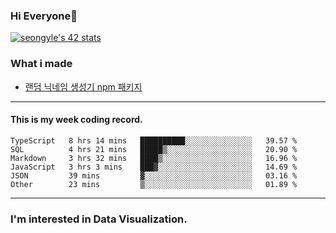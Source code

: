 ### Hi Everyone👋

[![seongyle's 42 stats](https://badge42.vercel.app/api/v2/cl260u6td000609l4p4inxynw/stats?cursusId=21&coalitionId=86)](https://github.com/JaeSeoKim/badge42)

### What i made

- [랜덤 닉네임 생성기 npm 패키지](https://www.npmjs.com/package/korean-random-names-generator)

---

#### This is my week coding record.

<!--START_SECTION:waka-->

```text
TypeScript   8 hrs 14 mins   ██████████░░░░░░░░░░░░░░░   39.57 %
SQL          4 hrs 21 mins   █████▒░░░░░░░░░░░░░░░░░░░   20.90 %
Markdown     3 hrs 32 mins   ████▒░░░░░░░░░░░░░░░░░░░░   16.96 %
JavaScript   3 hrs 3 mins    ███▓░░░░░░░░░░░░░░░░░░░░░   14.69 %
JSON         39 mins         ▓░░░░░░░░░░░░░░░░░░░░░░░░   03.16 %
Other        23 mins         ▒░░░░░░░░░░░░░░░░░░░░░░░░   01.89 %
```

<!--END_SECTION:waka-->
--- 

### I'm interested in Data Visualization.



<!--
**YeonSeong-Lee/YeonSeong-Lee** is a ✨ _special_ ✨ repository because its `README.md` (this file) appears on your GitHub profile.

Here are some ideas to get you started:

- 🔭 I’m currently working on ...
- 🌱 I’m currently learning ...
- 👯 I’m looking to collaborate on ...
- 🤔 I’m looking for help with ...
- 💬 Ask me about ...
- 📫 How to reach me: ...
- 😄 Pronouns: ...
- ⚡ Fun fact: ...
-->
